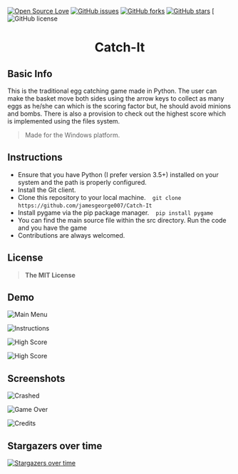 [![Open Source Love](https://badges.frapsoft.com/os/v1/open-source.png?v=103)](https://github.com/ellerbrock/open-source-badges/) [![GitHub issues](https://img.shields.io/github/issues/jamesgeorge007/Catch-It.svg)](https://github.com/jamesgeorge007/Catch-It/issues)  [![GitHub forks](https://img.shields.io/github/forks/jamesgeorge007/Catch-It.svg)](https://github.com/jamesgeorge007/Catch-It/network) [![GitHub stars](https://img.shields.io/github/stars/jamesgeorge007/Catch-It.svg)](https://github.com/jamesgeorge007/Catch-It/stargazers)  [![GitHub license](https://img.shields.io/github/license/jamesgeorge007/Catch-It.svg)

<h1 align="center"> Catch-It </h1>

## Basic Info 

This is the traditional egg catching game made in Python. 
The user can make the basket move both sides using the arrow keys to collect as many eggs as he/she can which is the scoring factor but, he should avoid minions and bombs. 
There is also a provision to check out the highest score which is implemented using the files system.

> Made for the Windows platform.

## Instructions 

 * Ensure that you have Python (I prefer version 3.5+) installed on your system and the path is properly configured. 
 * Install the Git client. 
 * Clone this repository to your local machine. ` ` ` git clone https://github.com/jamesgeorge007/Catch-It ` ` `
 * Install pygame via the pip package manager. ` ` ` pip install pygame ` ` ` 
 * You can find the main source file within the src directory. Run the code and you have the game 
 * Contributions are always welcomed. 

## License

> **The MIT License**
  
  ## Demo
  
  ![Main Menu](https://raw.githubusercontent.com/gahan9/Catch-It/master/res/Images/demo/start.gif)
  
  ![Instructions](https://raw.githubusercontent.com/gahan9/Catch-It/master/res/Images/demo/instructions.gif) 
  
  ![High Score](https://raw.githubusercontent.com/gahan9/Catch-It/master/res/Images/demo/best_scores.gif)
  
  ![High Score](https://raw.githubusercontent.com/gahan9/Catch-It/master/res/Images/demo/gameplay.gif)
  
  ## Screenshots
  
  ![Crashed](https://github.com/jamesgeorge007/Catch-It-Egg-Catching-Game-in-Python/blob/master/res/Screenshots/crashed.JPG) 
  
  ![Game Over](https://github.com/jamesgeorge007/Catch-It-Egg-Catching-Game-in-Python/blob/master/res/Screenshots/game_over.JPG) 
  
  ![Credits](https://github.com/jamesgeorge007/Catch-It-Egg-Catching-Game-in-Python/blob/master/res/Screenshots/credits.JPG)

## Stargazers over time

[![Stargazers over time](https://starcharts.herokuapp.com/jamesgeorge007/Catch-It.svg)](https://starcharts.herokuapp.com/jamesgeorge007/Catch-It)


